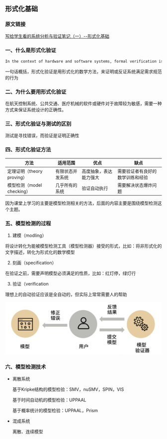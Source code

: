 ## 形式化基础

### 原文链接

[写给学生看的系统分析与验证笔记（一）--形式化基础](https://blog.csdn.net/Campsisgrandiflora/article/details/109266349)

### 一、什么是形式化验证

```txt
In the context of hardware and software systems, formal verification is the act of proving or disproving the correctness of intended algorithms underlying a system with respect to a certain formal specification or property, using formal methods of mathematics.
```

一句话概括，形式化验证是用形式化的数学方法，来证明或反证系统满足需求规范的行为



### 二、为什么要用形式化验证

在航天控制系统、公共交通、医疗机械的软件或硬件对于故障较为敏感，需要一种方式来保证系统设计的正确性。

### 三、形式化验证与测试的区别

测试是寻找错误，而验证是证明正确性

### 四、形式化验证方法

| 方法                       | 适用范围         | 优点                   | 缺点                             |
| -------------------------- | ---------------- | ---------------------- | -------------------------------- |
| 定理证明（theory proving） | 有限状态并发系统 | 高度抽象，表达能力强大 | 需要验证者有良好的数学训练和经验 |
| 模型检测（model checking） | 几乎所有的系统   | 验证自动执行           | 需要解决状态爆炸问题             |

因为课堂上学习的主要是模型检测相关的方法，后面的内容主要是围绕模型检测这个主题。



### 五、模型检测的过程

1. 建模（modling）

将设计转化为能被模型检测工具（模型检测器）接受的形式，比如：将非形式化的文字描述，转化为形式化的数学模型

2. 刻画（specification）

在验证之前，需要声明模型必须满足的性质，比如：红灯停，绿灯行

3. 验证（verification

理想上的自动验证应该是全自动的，但实际上常常需要人的帮助

![](../../pic/2021052801.png)

### 六、模型检测技术

* 离散系统

  基于Kripke结构的模型检验：SMV，nuSMV，SPIN，VIS

  基于时间自动机的模型检验：UPPAAL

  基于概率统计的模型检验：UPPAAL，Prism

* 混成系统

  离散、连续模型